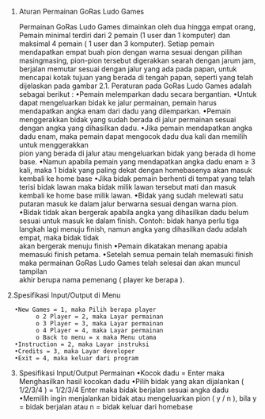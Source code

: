1. Aturan Permainan GoRas Ludo Games

      Permainan GoRas Ludo Games dimainkan oleh dua hingga empat orang, Pemain minimal terdiri dari 2 pemain (1 user dan 1 komputer) dan maksimal 4 pemain ( 1 user dan 3 komputer).
Setiap pemain mendapatkan empat buah pion dengan warna sesuai dengan pilihan masingmasing, pion-pion tersebut digerakkan searah dengan jarum jam, berjalan memutar sesuai dengan jalur yang ada pada papan, untuk mencapai kotak tujuan yang berada di tengah papan, seperti yang telah dijelaskan pada gambar 2.1. Peraturan pada GoRas Ludo Games adalah sebagai berikut :
            •Pemain melemparkan dadu secara bergantian.
            •Untuk dapat mengeluarkan bidak ke jalur permainan, pemain harus mendapatkan angka enam dari dadu yang dilemparkan.
            •Pemain menggerakkan bidak yang sudah berada di jalur permainan sesuai dengan angka yang dihasilkan dadu.
            •Jika pemain mendapatkan angka dadu enam, maka pemain dapat mengocok dadu dua kali dan memilih untuk menggerakkan             
             pion yang berada di jalur atau mengeluarkan bidak yang berada di home base.
            •Namun apabila pemain yang mendapatkan angka dadu enam ≥ 3 kali, maka 1 bidak yang paling dekat dengan homebasenya 
             akan masuk kembali ke home base
            •Jika bidak pemain berhenti di tempat yang telah terisi bidak lawan maka bidak milik lawan tersebut mati dan masuk 
             kembali ke home base milik lawan.
            •Bidak yang sudah melewati satu putaran masuk ke dalam jalur berwarna sesuai dengan warna pion. 
            •Bidak tidak akan bergerak apabila angka yang dihasilkan dadu belum sesuai untuk masuk ke dalam finish. Contoh: 
             bidak hanya perlu tiga langkah lagi menuju finish, namun angka yang dihasilkan dadu adalah empat, maka bidak tidak           
             akan bergerak menuju finish
            •Pemain dikatakan menang apabia memasuki finish petama.
            •Setelah semua pemain telah memasuki finish maka permainan GoRas Ludo Games telah selesai dan akan muncul tampilan   
             akhir berupa nama pemenang ( player ke berapa ).

2.Spesifikasi Input/Output di Menu

      •New Games = 1, maka Pilih berapa player
            o 2 Player = 2, maka Layar permainan 
            o 3 Player = 3, maka Layar permainan
            o 4 Player = 4, maka Layar permainan
            o Back to menu = x maka Menu utama
      •Instruction = 2, maka Layar instruksi
      •Credits = 3, maka Layar developer
      •Exit = 4, maka keluar dari program

3. Spesifikasi Input/Output Permainan
      •Kocok dadu = Enter maka Menghasilkan hasil kocokan dadu
      •Pilih  bidak yang akan dijalankan ( 1/2/3/4  ) = 1/2/3/4 Enter maka bidak berjalan sesuai angka dadu
      •Memilih ingin menjalankan bidak atau mengeluarkan pion ( y / n ), bila y = bidak berjalan atau n = bidak keluar dari 
       homebase
